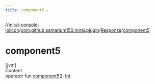 ```yaml
---
title: component5 -
---
```

//[mirai-console-lolicon](../../index.md)/[com.github.samarium150.mirai.plugin](../index.md)/[Response](index.md)/[component5](component5.md)



# component5  
[jvm]  
Content  
operator fun [component5](component5.md)(): [Int](https://kotlinlang.org/api/latest/jvm/stdlib/kotlin/-int/index.html)  



